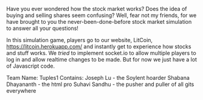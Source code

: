 Have you ever wondered how the stock market works? Does the idea of buying and selling shares seem confusing? 
Well, fear not my friends, for we have brought to you the never-been-done-before stock market simulation to answer all your questions!

In this simulation game, players go to our website, LitCoin, https://litcoin.herokuapp.com/ and instantly get to experience how
stocks and stuff works. We *tried* to implement socket.io to allow multiple players to log in and allow realtime changes to be made. But for now we just have a lot of Javascript code. 


Team Name: Tuples1
Contains: Joseph Lu - the Soylent hoarder
          Shabana Dhayananth - the html pro
          Suhavi Sandhu - the pusher and puller of all gits everywhere
